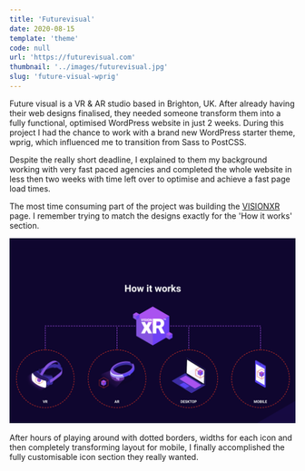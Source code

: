 ```yaml
---
title: 'Futurevisual'
date: 2020-08-15
template: 'theme'
code: null
url: 'https://futurevisual.com'
thumbnail: '../images/futurevisual.jpg'
slug: 'future-visual-wprig'
---
```


Future visual is a VR & AR studio based in Brighton, UK. After already having their web designs finalised, they needed someone transform them into a fully functional, optimised WordPress website in just 2 weeks. During this project I had the chance to work with a brand new WordPress starter theme, wprig, which influenced me to transition from Sass to PostCSS.

Despite the really short deadline, I explained to them my background working with very fast paced agencies and completed the whole website in less then two weeks with time left over to optimise and achieve a fast page load times.

The most time consuming part of the project was building the [VISIONXR](https://www.futurevisual.com/visionxr/) page. I remember trying to match the designs exactly for the 'How it works' section.

![How it works section on the VisionXR page](../images/how.png)

After hours of playing around with dotted borders, widths for each icon and then completely transforming layout for mobile, I finally accomplished the fully customisable icon section they really wanted.